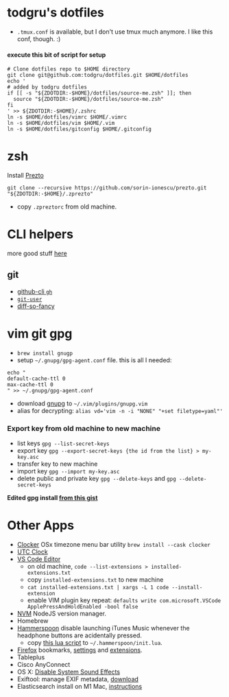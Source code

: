 # todgru's dotfiles

- `.tmux.conf` is available, but I don't use tmux much anymore. I like this conf, though. :)

#### execute this bit of script for setup

```
# Clone dotfiles repo to $HOME directory
git clone git@github.com:todgru/dotfiles.git $HOME/dotfiles
echo '
# added by todgru dotfiles
if [[ -s "${ZDOTDIR:-$HOME}/dotfiles/source-me.zsh" ]]; then
  source "${ZDOTDIR:-$HOME}/dotfiles/source-me.zsh"
fi
' >> ${ZDOTDIR:-$HOME}/.zshrc
ln -s $HOME/dotfiles/vimrc $HOME/.vimrc
ln -s $HOME/dotfiles/vim $HOME/.vim
ln -s $HOME/dotfiles/gitconfig $HOME/.gitconfig
```

# zsh

Install [Prezto](https://github.com/sorin-ionescu/prezto)

```
git clone --recursive https://github.com/sorin-ionescu/prezto.git "${ZDOTDIR:-$HOME}/.zprezto"
```

- copy `.zpreztorc` from old machine.

# CLI helpers

more good stuff [here](https://github.com/nath1as/.files)

## git

- [github-cli `gh`](https://cli.github.com/)
- [`git-user`](https://github.com/geongeorge/Git-User-Switch)
- [diff-so-fancy](https://github.com/so-fancy/diff-so-fancy)

# vim git gpg

- `brew install gnugp`
- setup `~/.gnupg/gpg-agent.conf` file. this is all I needed:

```
echo "
default-cache-ttl 0
max-cache-ttl 0
" >> ~/.gnupg/gpg-agent.conf
```

- download [gnupg](https://github.com/jamessan/vim-gnupg) to `~/.vim/plugins/gnupg.vim`
- alias for decrypting: `alias vd='vim -n -i "NONE" "+set filetype=yaml"'`

### Export key from old machine to new machine

- list keys `gpg --list-secret-keys`
- export key `gpg --export-secret-keys {the id from the list} > my-key.asc`
- transfer key to new machine
- import key `gpg --import my-key.asc`
- delete public and private key `gpg --delete-keys` and `gpg --delete-secret-keys`

**Edited gpg install [from this gist](https://gist.github.com/todgru/4652807)**

# Other Apps

- [Clocker](https://github.com/n0shake/Clocker) OSx timezone menu bar utility `brew install --cask clocker`
- [UTC Clock](https://github.com/netik/UTCMenuClock)
- [VS Code Editor](https://code.visualstudio.com/)
  - on old machine, `code --list-extensions > installed-extensions.txt`
  - copy `installed-extensions.txt` to new machine
  - `cat installed-extensions.txt | xargs -L 1 code --install-extension`
  - enable VIM plugin key repeat: `defaults write com.microsoft.VSCode ApplePressAndHoldEnabled -bool false`
- [NVM](https://github.com/nvm-sh/nvm#installing-and-updating) NodeJS version manager.
- Homebrew
- [Hammerspoon](https://www.hammerspoon.org/) disable launching iTunes Music whenever the headphone buttons are acidentally pressed.
  - copy [this lua script](./.hammerspoon/init.lua) to `~/.hammerspoon/init.lua`.
- [Firefox]() bookmarks, [settings]() and [extensions]().
- Tableplus
- Cisco AnyConnect
- OS X: [Disable System Sound Effects](https://gist.github.com/todgru/0990ae2461dca9d6836fee7f43b3944f)
- Exiftool: manage EXIF metadata, [download](https://exiftool.org/)
- Elasticsearch install on M1 Mac, [instructions](https://gist.github.com/todgru/0ba097d63318313f12a52594217f8e2b)


